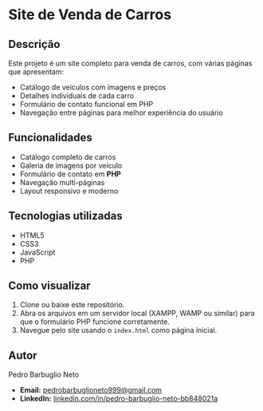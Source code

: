 # Site de Venda de Carros

## Descrição
Este projeto é um site completo para venda de carros, com várias páginas que apresentam:
- Catálogo de veículos com imagens e preços
- Detalhes individuais de cada carro
- Formulário de contato funcional em PHP
- Navegação entre páginas para melhor experiência do usuário

## Funcionalidades
- Catálogo completo de carros
- Galeria de imagens por veículo
- Formulário de contato em **PHP**
- Navegação multi-páginas
- Layout responsivo e moderno

## Tecnologias utilizadas
- HTML5
- CSS3
- JavaScript
- PHP

## Como visualizar
1. Clone ou baixe este repositório.
2. Abra os arquivos em um servidor local (XAMPP, WAMP ou similar) para que o formulário PHP funcione corretamente.
3. Navegue pelo site usando o `index.html` como página inicial.

## Autor
Pedro Barbuglio Neto  
- **Email:** pedrobarbuglioneto999@gmail.com  
- **LinkedIn:** [linkedin.com/in/pedro-barbuglio-neto-bb848021a](https://www.linkedin.com/in/pedro-barbuglio-neto-bb848021a/)  
